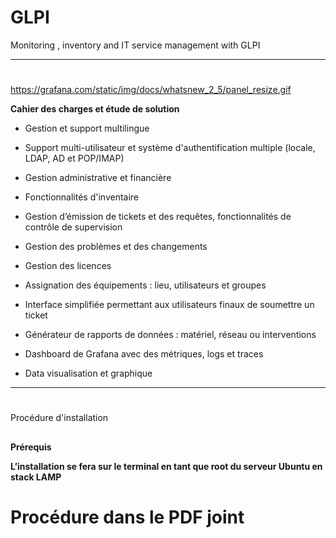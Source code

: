 # GLPI
Monitoring , inventory and IT service management with GLPI

---
# 



https://grafana.com/static/img/docs/whatsnew_2_5/panel_resize.gif


**Cahier des charges et étude de solution**

-   Gestion et support multilingue
    
-   Support multi-utilisateur et système d'authentification multiple (locale, LDAP, AD et POP/IMAP)
    
-   Gestion administrative et financière
    
-   Fonctionnalités d'inventaire
    
-   Gestion d’émission de tickets et des requêtes, fonctionnalités de contrôle de supervision
    
-   Gestion des problèmes et des changements
    
-   Gestion des licences
    
-   Assignation des équipements : lieu, utilisateurs et groupes
    
-   Interface simplifiée permettant aux utilisateurs finaux de soumettre un ticket
    
-   Générateur de rapports de données : matériel, réseau ou interventions
    
-   Dashboard de Grafana avec des métriques, logs et traces
    
-   Data visualisation et graphique


---
# 

Procédure d'installation

## 

**Prérequis**

**L’installation se fera sur le terminal en tant que root du serveur Ubuntu en stack LAMP**


# Procédure dans le PDF joint
